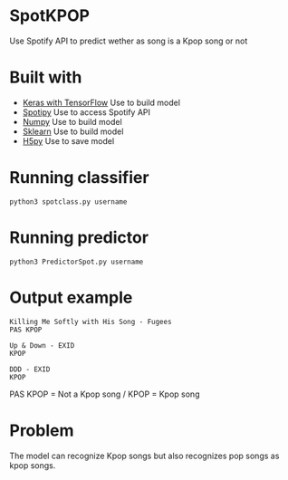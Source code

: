# SpotKPOP
Use Spotify API to predict wether as song is a Kpop song or not

# Built with
* [Keras with TensorFlow](https://keras.io/) Use to build model
* [Spotipy](http://spotipy.readthedocs.io/en/latest/) Use to access Spotify API
* [Numpy](http://www.numpy.org/) Use to build model
* [Sklearn](http://scikit-learn.org/stable/index.html) Use to build model
* [H5py](https://www.h5py.org/) Use to save model

# Running classifier

```
python3 spotclass.py username
```

# Running predictor

```
python3 PredictorSpot.py username
```

# Output example
```
Killing Me Softly with His Song - Fugees
PAS KPOP 

Up & Down - EXID
KPOP

DDD - EXID
KPOP
```
PAS KPOP = Not a Kpop song / KPOP = Kpop song

# Problem

The model can recognize Kpop songs but also recognizes pop songs as kpop songs.
